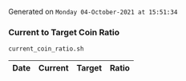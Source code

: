 Generated on `Monday 04-October-2021 at 15:51:34`

### Current to Target Coin Ratio
`current_coin_ratio.sh`

Date|Current|Target|Ratio
---|---|---|---

